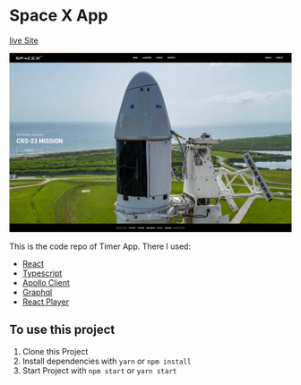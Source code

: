 # Space X App

[live Site](https://a-space-x.netlify.app/)

![Space X App](/preview.png)

This is the code repo of Timer App. There I used:

- [React](https://reactjs.org)
- [Typescript](https://www.typescriptlang.org)
- [Apollo Client](https://www.apollographql.com/docs/react/)
- [Graphql](https://graphql.org/)
- [React Player](https://www.npmjs.com/package/react-player)

## To use this project

1. Clone this Project
2. Install dependencies with `yarn` or `npm install`
3. Start Project with `npm start` or `yarn start`
